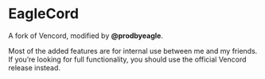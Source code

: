 # EagleCord

A fork of Vencord, modified by **@prodbyeagle**.

Most of the added features are for internal use between me and my friends.
If you’re looking for full functionality, you should use the official Vencord release instead.
